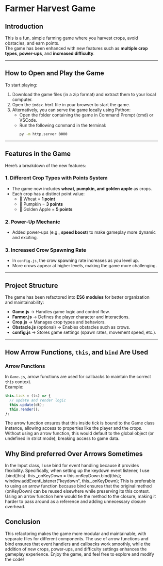 # Farmer Harvest Game

## Introduction

This is a fun, simple farming game where you harvest crops, avoid obstacles, and earn points.  
The game has been enhanced with new features such as **multiple crop types**, **power-ups**, and **increased difficulty**.

---

## How to Open and Play the Game

To start playing:

1. Download the game files (in a zip format) and extract them to your local computer.
2. Open the `index.html` file in your browser to start the game.
3. Alternatively, you can serve the game locally using Python:
   - Open the folder containing the game in Command Prompt (cmd) or VSCode.
   - Run the following command in the terminal:
     ```bash
     py -m http.server 8000
     ```

---

## Features in the Game

Here’s a breakdown of the new features:

### 1. Different Crop Types with Points System

- The game now includes **wheat, pumpkin, and golden apple** as crops.
- Each crop has a distinct point value:
  - 🌾 Wheat = **1 point**
  - 🎃 Pumpkin = **3 points**
  - 🍏 Golden Apple = **5 points**

### 2. Power-Up Mechanic

- Added power-ups (e.g., **speed boost**) to make gameplay more dynamic and exciting.

### 3. Increased Crow Spawning Rate

- In `config.js`, the crow spawning rate increases as you level up.
- More crows appear at higher levels, making the game more challenging.

---

## Project Structure

The game has been refactored into **ES6 modules** for better organization and maintainability:

- **Game.js** → Handles game logic and control flow.
- **Farmer.js** → Defines the player character and interactions.
- **Crop.js** → Manages crop types and behaviors.
- **Obstacle.js** (optional) → Enables obstacles such as crows.
- **config.js** → Stores game settings (spawn rates, movement speed, etc.).

---

## How Arrow Functions, `this`, and `bind` Are Used

### Arrow Functions

In `Game.js`, arrow functions are used for callbacks to maintain the correct `this` context.  
Example:

```javascript
this.tick = (ts) => {
  // update and render logic
  this.update(dt);
  this.render();
};
```

The arrow function ensures that this inside tick is bound to the Game class instance, allowing access to properties like the player and the crops. Without using an arrow function, this would default to the global object (or undefined in strict mode), breaking access to game data.

## Why Bind preferred Over Arrows Sometimes

In the Input class, I use bind for event handling because it provides flexibility. Specifically, when setting up the keydown event listener, I use .bind(this):
this.\_onKeyDown = this.onKeyDown.bind(this);
window.addEventListener("keydown", this.\_onKeyDown);
This is preferable to using an arrow function because bind ensures that the original method (onKeyDown) can be reused elsewhere while preserving its this context. Using an arrow function here would tie the method to the closure, making it harder to pass around as a reference and adding unnecessary closure overhead.

## Conclusion

This refactoring makes the game more modular and maintainable, with separate files for different components. The use of arrow functions and bind ensures that event handlers and callbacks work smoothly, while the addition of new crops, power-ups, and difficulty settings enhances the gameplay experience.
Enjoy the game, and feel free to explore and modify the code!
